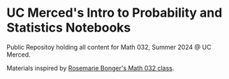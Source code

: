# UC Merced's Intro to Probability and Statistics Notebooks


Public Repositoy holding all content for Math 032, Summer 2024 @ UC Merced.


Materials inspired by [Rosemarie Bonger's Math 032 class](https://github.com/rosemariebongers/UCM-Jupyter).
